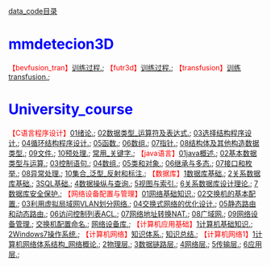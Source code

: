 [data_code目录](https://gitee.com/zhao-study/data_code/blob/master/code_list.md)
# <font color=blue>mmdetecion3D</font>
<font color=red>【bevfusion_tran】</font>[训练过程.](https://study1994.github.io/study_html//mmdetecion3D/bevfusion_tran/训练过程.html); 
<font color=red>【futr3d】</font>[训练过程.](https://study1994.github.io/study_html//mmdetecion3D/futr3d/训练过程.html); 
<font color=red>【transfusion】</font>[训练transfusion.](https://study1994.github.io/study_html//mmdetecion3D/transfusion/训练transfusion.html); 

# <font color=blue>University_course</font>
<font color=red>【C语言程序设计】</font>[01绪论.](https://study1994.github.io/study_html//University_course/C语言程序设计/01绪论.html); [02数据类型_运算符及表达式.](https://study1994.github.io/study_html//University_course/C语言程序设计/02数据类型_运算符及表达式.html); [03选择结构程序设计.](https://study1994.github.io/study_html//University_course/C语言程序设计/03选择结构程序设计.html); [04循环结构程序设计.](https://study1994.github.io/study_html//University_course/C语言程序设计/04循环结构程序设计.html); [05函数.](https://study1994.github.io/study_html//University_course/C语言程序设计/05函数.html); [06数组.](https://study1994.github.io/study_html//University_course/C语言程序设计/06数组.html); [07指针.](https://study1994.github.io/study_html//University_course/C语言程序设计/07指针.html); [08结构体及其他构造数据类型.](https://study1994.github.io/study_html//University_course/C语言程序设计/08结构体及其他构造数据类型.html); [09文件.](https://study1994.github.io/study_html//University_course/C语言程序设计/09文件.html); [10预处理.](https://study1994.github.io/study_html//University_course/C语言程序设计/10预处理.html); [常用_关键字.](https://study1994.github.io/study_html//University_course/C语言程序设计/常用_关键字.html); 
<font color=red>【java语言】</font>[01java概述.](https://study1994.github.io/study_html//University_course/java语言/01java概述.html); [02基本数据类型与运算.](https://study1994.github.io/study_html//University_course/java语言/02基本数据类型与运算.html); [03控制语句.](https://study1994.github.io/study_html//University_course/java语言/03控制语句.html); [04数组.](https://study1994.github.io/study_html//University_course/java语言/04数组.html); [05类和对象.](https://study1994.github.io/study_html//University_course/java语言/05类和对象.html); [06继承与多态.](https://study1994.github.io/study_html//University_course/java语言/06继承与多态.html); [07接口和枚举.](https://study1994.github.io/study_html//University_course/java语言/07接口和枚举.html); [08异常处理.](https://study1994.github.io/study_html//University_course/java语言/08异常处理.html); [10集合_泛型_反射和标注.](https://study1994.github.io/study_html//University_course/java语言/10集合_泛型_反射和标注.html); 
<font color=red>【数据库】</font>[1数据库基础.](https://study1994.github.io/study_html//University_course/数据库/1数据库基础.html); [2关系数据库基础.](https://study1994.github.io/study_html//University_course/数据库/2关系数据库基础.html); [3SQL基础.](https://study1994.github.io/study_html//University_course/数据库/3SQL基础.html); [4数据操纵与查询.](https://study1994.github.io/study_html//University_course/数据库/4数据操纵与查询.html); [5视图与索引.](https://study1994.github.io/study_html//University_course/数据库/5视图与索引.html); [6关系数据库设计理论.](https://study1994.github.io/study_html//University_course/数据库/6关系数据库设计理论.html); [7数据库安全保护.](https://study1994.github.io/study_html//University_course/数据库/7数据库安全保护.html); 
<font color=red>【网络设备配置与管理】</font>[01网络基础知识.](https://study1994.github.io/study_html//University_course/网络设备配置与管理/01网络基础知识.html); [02交换机的基本配置.](https://study1994.github.io/study_html//University_course/网络设备配置与管理/02交换机的基本配置.html); [03利用虚拟局域网VLAN划分网络.](https://study1994.github.io/study_html//University_course/网络设备配置与管理/03利用虚拟局域网VLAN划分网络.html); [04交换式网络的优化设计.](https://study1994.github.io/study_html//University_course/网络设备配置与管理/04交换式网络的优化设计.html); [05静态路由和动态路由.](https://study1994.github.io/study_html//University_course/网络设备配置与管理/05静态路由和动态路由.html); [06访问控制列表ACL.](https://study1994.github.io/study_html//University_course/网络设备配置与管理/06访问控制列表ACL.html); [07网络地址转换NAT.](https://study1994.github.io/study_html//University_course/网络设备配置与管理/07网络地址转换NAT.html); [08广域网.](https://study1994.github.io/study_html//University_course/网络设备配置与管理/08广域网.html); [09网络设备管理.](https://study1994.github.io/study_html//University_course/网络设备配置与管理/09网络设备管理.html); [交换机配置命名.](https://study1994.github.io/study_html//University_course/网络设备配置与管理/交换机配置命名.html); [网络设备库.](https://study1994.github.io/study_html//University_course/网络设备配置与管理/网络设备库.html); 
<font color=red>【计算机应用基础】</font>[1计算机基础知识.](https://study1994.github.io/study_html//University_course/计算机应用基础/1计算机基础知识.html); [2Windows7操作系统.](https://study1994.github.io/study_html//University_course/计算机应用基础/2Windows7操作系统.html); 
<font color=red>【计算机网络】</font>[知识体系.](https://study1994.github.io/study_html//University_course/计算机网络/知识体系.html); [知识总结.](https://study1994.github.io/study_html//University_course/计算机网络/知识总结.html); 
<font color=red>【计算机网络1】</font>[1计算机网络体系结构_网络概论.](https://study1994.github.io/study_html//University_course/计算机网络1/1计算机网络体系结构_网络概论.html); [2物理层.](https://study1994.github.io/study_html//University_course/计算机网络1/2物理层.html); [3数据链路层.](https://study1994.github.io/study_html//University_course/计算机网络1/3数据链路层.html); [4网络层.](https://study1994.github.io/study_html//University_course/计算机网络1/4网络层.html); [5传输层.](https://study1994.github.io/study_html//University_course/计算机网络1/5传输层.html); [6应用层.](https://study1994.github.io/study_html//University_course/计算机网络1/6应用层.html); 
